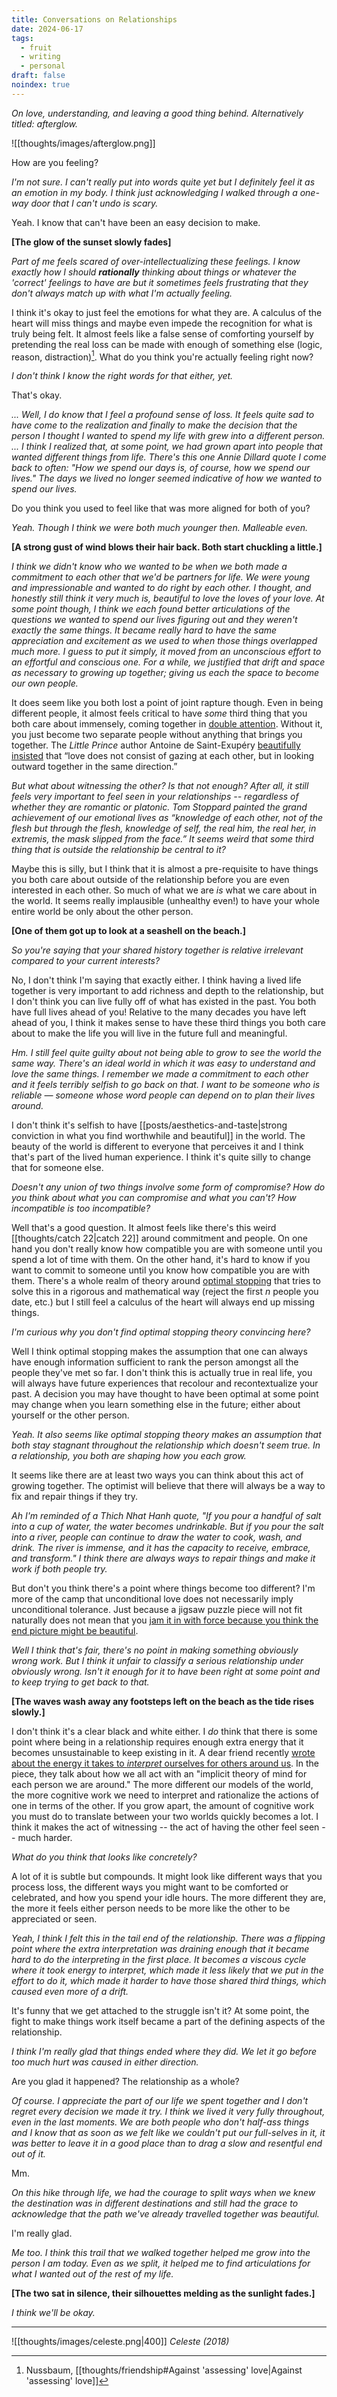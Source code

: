 ```yaml
---
title: Conversations on Relationships
date: 2024-06-17
tags:
  - fruit
  - writing
  - personal
draft: false
noindex: true
---
```

*On love, understanding, and leaving a good thing behind. Alternatively titled: afterglow.*

![[thoughts/images/afterglow.png]]

How are you feeling?

*I'm not sure. I can't really put into words quite yet but I definitely feel it as an emotion in my body. I think just acknowledging I walked through a one-way door that I can't undo is scary.*

Yeah. I know that can't have been an easy decision to make.

**[The glow of the sunset slowly fades]**

*Part of me feels scared of over-intellectualizing these feelings. I know exactly how I should **rationally** thinking about things or whatever the 'correct' feelings to have are but it sometimes feels frustrating that they don't always match up with what I'm actually feeling.*

I think it's okay to just feel the emotions for what they are. A calculus of the heart will miss things and maybe even impede the recognition for what is truly being felt. It almost feels like a false sense of comforting yourself by pretending the real loss can be made with enough of something else (logic, reason, distraction)[^1]. What do you think you're actually feeling right now?

[^1]: Nussbaum, [[thoughts/friendship#Against 'assessing' love|Against 'assessing' love]]

*I don't think I know the right words for that either, yet.*

That's okay.

*... Well, I do know that I feel a profound sense of loss. It feels quite sad to have come to the realization and finally to make the decision that the person I thought I wanted to spend my life with grew into a different person. ... I think I realized that, at some point, we had grown apart into people that wanted different things from life. There's this one Annie Dillard quote I come back to often: "How we spend our days is, of course, how we spend our lives." The days we lived no longer seemed indicative of how we wanted to spend our lives.*

Do you think you used to feel like that was more aligned for both of you?

*Yeah. Though I think we were both much younger then. Malleable even.*

**[A strong gust of wind blows their hair back. Both start chuckling a little.]**

*I think we didn't know who we wanted to be when we both made a commitment to each other that we'd be partners for life. We were young and impressionable and wanted to do right by each other. I thought, and honestly still think it very much is, beautiful to love the loves of your love. At some point though, I think we each found better articulations of the questions we wanted to spend our lives figuring out and they weren't exactly the same things. It became really hard to have the same appreciation and excitement as we used to when those things overlapped much more. I guess to put it simply, it moved from an unconscious effort to an effortful and conscious one. For a while, we justified that drift and space as necessary to growing up together; giving us each the space to become our own people.*

It does seem like you both lost a point of joint rapture though. Even in being different people, it almost feels critical to have _some_ third thing that you both care about immensely, coming together in [double attention](https://www.poetryfoundation.org/poetrymagazine/articles/60484/the-third-thing). Without it, you just become two separate people without anything that brings you together. The _Little Prince_ author Antoine de Saint-Exupéry [beautifully  insisted](https://www.themarginalian.org/2013/01/01/what-is-love/) that “love does not consist of gazing at each other, but in looking outward together in the same direction.”

*But what about witnessing the other? Is that not enough? After all, it still feels very important to feel seen in your relationships -- regardless of whether they are romantic or platonic. Tom Stoppard painted the grand achievement of our emotional lives as “knowledge of each other, not of the flesh but through the flesh, knowledge of self, the real him, the real her, in extremis, the mask slipped from the face.” It seems weird that some third thing that is outside the relationship be central to it?*

Maybe this is silly, but I think that it is almost a pre-requisite to have things you both care about outside of the relationship before you are even interested in each other. So much of what we are *is* what we care about in the world. It seems really implausible (unhealthy even!) to have your whole entire world be only about the other person.

**[One of them got up to look at a seashell on the beach.]**

*So you're saying that your shared history together is relative irrelevant compared to your current interests?*

No, I don't think I'm saying that exactly either. I think having a lived life together is very important to add richness and depth to the relationship, but I don't think you can live fully off of what has existed in the past. You both have full lives ahead of you! Relative to the many decades you have left ahead of you, I think it makes sense to have these third things you both care about to make the life you will live in the future full and meaningful.

*Hm. I still feel quite guilty about not being able to grow to see the world the same way. There's an ideal world in which it was easy to understand and love the same things. I remember we made a commitment to each other and it feels terribly selfish to go back on that. I want to be someone who is reliable — someone whose word people can depend on to plan their lives around.*

I don't think it's selfish to have [[posts/aesthetics-and-taste|strong conviction in what you find worthwhile and beautiful]] in the world. The beauty of the world is different to everyone that perceives it and I think that's part of the lived human experience. I think it's quite silly to change that for someone else.

*Doesn't any union of two things involve some form of compromise? How do you think about what you can compromise and what you can't? How incompatible is too incompatible?*

Well that's a good question. It almost feels like there's this weird [[thoughts/catch 22|catch 22]] around commitment and people. On one hand you don't really know how compatible you are with someone until you spend a lot of time with them. On the other hand, it's hard to know if you want to commit to someone until you know how compatible you are with them. There's a whole realm of theory around [optimal stopping](https://en.wikipedia.org/wiki/Optimal_stopping) that tries to solve this in a rigorous and mathematical way (reject the first $n$ people you date, etc.) but I still feel a calculus of the heart will always end up missing things.

*I'm curious why you don't find optimal stopping theory convincing here?*

Well I think optimal stopping makes the assumption that one can always have enough information sufficient to rank the person amongst all the people they've met so far. I don't think this is actually true in real life, you will always have future experiences that recolour and recontextualize your past. A decision you may have thought to have been optimal at some point may change when you learn something else in the future; either about yourself or the other person.

*Yeah. It also seems like optimal stopping theory makes an assumption that both stay stagnant throughout the relationship which doesn't seem true. In a relationship, you both are shaping how you each grow.*

It seems like there are at least two ways you can think about this act of growing together. The optimist will believe that there will always be a way to fix and repair things if they try.

*Ah I'm reminded of a Thich Nhat Hanh quote, "If you pour a handful of salt into a cup of water, the water becomes undrinkable. But if you pour the salt into a river, people can continue to draw the water to cook, wash, and drink. The river is immense, and it has the capacity to receive, embrace, and transform." I think there are always ways to repair things and make it work if both people try.*

But don't you think there's a point where things become too different? I'm more of the camp that unconditional love does not necessarily imply unconditional tolerance. Just because a jigsaw puzzle piece will not fit naturally does not mean that you [jam it in with force because you think the end picture might be beautiful](https://www.startingfromnix.com/p/on-compatibility).

*Well I think that's fair, there's no point in making something obviously wrong work. But I think it unfair to classify a serious relationship under obviously wrong. Isn't it enough for it to have been right at some point and to keep trying to get back to that.*

**[The waves wash away any footsteps left on the beach as the tide rises slowly.]**

I don't think it's a clear black and white either. I _do_ think that there is some point where being in a relationship requires enough extra energy that it becomes unsustainable to keep existing in it. A dear friend recently [wrote about the energy it takes to _interpret_ ourselves for others around us](https://maxlangenkamp.substack.com/p/on-social-energy). In the piece, they talk about how we all act with an "implicit theory of mind for each person we are around." The more different our models of the world, the more cognitive work we need to interpret and rationalize the actions of one in terms of the other. If you grow apart, the amount of cognitive work you must do to translate between your two worlds quickly becomes a lot. I think it makes the act of witnessing -- the act of having the other feel seen -- much harder.

*What do you think that looks like concretely?*

A lot of it is subtle but compounds. It might look like different ways that you process loss, the different ways you might want to be comforted or celebrated, and how you spend your idle hours. The more different they are, the more it feels either person needs to be more like the other to be appreciated or seen.

*Yeah, I think I felt this in the tail end of the relationship. There was a flipping point where the extra interpretation was draining enough that it became hard to do the interpreting in the first place. It becomes a viscous cycle where it took energy to interpret, which made it less likely that we put in the effort to do it, which made it harder to have those shared third things, which caused even more of a drift.*

It's funny that we get attached to the struggle isn't it? At some point, the fight to make things work itself became a part of the defining aspects of the relationship.

*I think I'm really glad that things ended where they did. We let it go before too much hurt was caused in either direction.*

Are you glad it happened? The relationship as a whole?

*Of course. I appreciate the part of our life we spent together and I don't regret every decision we made it try. I think we lived it very fully throughout, even in the last moments. We are both people who don't half-ass things and I know that as soon as we felt like we couldn't put our full-selves in it, it was better to leave it in a good place than to drag a slow and resentful end out of it.*

Mm.

*On this hike through life, we had the courage to split ways when we knew the destination was in different destinations and still had the grace to acknowledge that the path we've already travelled together was beautiful.*

I'm really glad.

*Me too. I think this trail that we walked together helped me grow into the person I am today. Even as we split, it helped me to find articulations for what I wanted out of the rest of my life.*

**[The two sat in silence, their silhouettes melding as the sunlight fades.]**

*I think we'll be okay.*

---

![[thoughts/images/celeste.png|400]]
*Celeste (2018)*